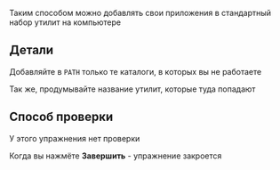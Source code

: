 Таким способом можно добавлять свои приложения в стандартный набор утилит на компьютере

## Детали

Добавляйте в `PATH` только те каталоги, в которых вы не работаете

Так же, продумывайте название утилит, которые туда попадают

## Способ проверки

У этого упражнения нет проверки

Когда вы нажмёте **Завершить** - упражнение закроется